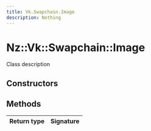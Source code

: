 ```yaml
---
title: Vk.Swapchain.Image
description: Nothing
---
```


# Nz::Vk::Swapchain::Image

Class description

## Constructors


## Methods

| Return type | Signature |
| ----------- | --------- |
